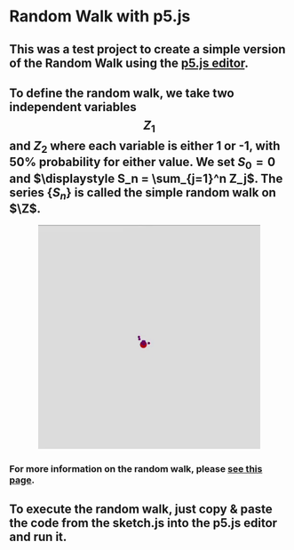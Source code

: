 # Random Walk with p5.js

## This was a test project to create a simple version of the Random Walk using the [p5.js editor](https://editor.p5js.org/).
## To define the random walk, we take two independent variables $$Z_1$$ and $Z_2$ where each variable is either 1 or -1, with 50% probability for either value. We set $S_0 = 0$ and $\displaystyle S_n = \sum_{j=1}^n Z_j$. The series $\{S_n\}$ is called the simple random walk on $\Z$.
<p align="center">
  <a href="https://github.com/aluizgc/random-walk-p5js">
    <img src="rndwlk.gif" width="400">
  </a>
  
### For more information on the random walk, please [see this page](https://en.wikipedia.org/wiki/Random_walk).

## To execute the random walk, just copy & paste the code from the sketch.js into the p5.js editor and run it.
